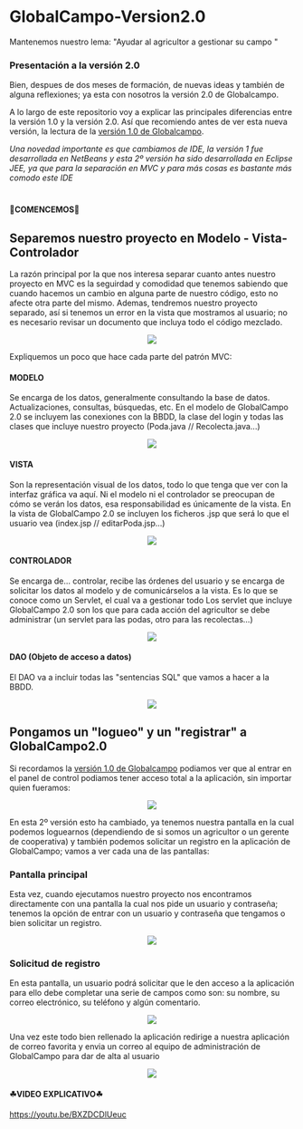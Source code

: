 # GlobalCampo-Version2.0
Mantenemos nuestro lema: "Ayudar al agricultor a gestionar su campo "

### Presentación a la versión 2.0

Bien, despues de dos meses de formación, de nuevas ideas y también de alguna reflexiones; ya esta con nosotros la versión 2.0 de Globalcampo.

A lo largo de este repositorio voy a explicar las principales diferencias entre la versión 1.0 y la versión 2.0. Así que recomiendo antes de ver esta nueva versión, la lectura de la [versión 1.0 de Globalcampo](https://github.com/ivanperezmolina/GlobalCampo-Version1.0).

<i>Una novedad importante es que cambiamos de IDE, la versión 1 fue desarrollada en NetBeans y esta 2º versión ha sido desarrollada en Eclipse JEE, ya que para la separación en MVC y para más cosas es bastante más comodo este IDE</i>

#

#### 🌲COMENCEMOS🌲


## Separemos nuestro proyecto en Modelo - Vista- Controlador

La razón principal por la que nos interesa separar cuanto antes nuestro proyecto en MVC es la seguirdad y comodidad que tenemos sabiendo que cuando hacemos un cambio en alguna parte de nuestro código, esto no afecte otra parte del mismo.
Ademas, tendremos nuestro proyecto separado, así si tenemos un error en la vista que mostramos al usuario; no es necesario revisar un documento que incluya todo el código mezclado.

<p align="center"> 

<img src="Fotos/diagrama.jpg">

</p>

Expliquemos un poco que hace cada parte del patrón MVC:

#### MODELO

Se encarga de los datos, generalmente consultando la base de datos. Actualizaciones, consultas, búsquedas, etc. 
En el modelo de GlobalCampo 2.0 se incluyem las conexiones con la BBDD, la clase del login y todas las clases que incluye nuestro proyecto (Poda.java // Recolecta.java...)

<p align="center"> 

<img src="Fotos/modelo.png">

</p>

#### VISTA

Son la representación visual de los datos, todo lo que tenga que ver con la interfaz gráfica va aquí. Ni el modelo ni el controlador se preocupan de cómo se verán los datos, esa responsabilidad es únicamente de la vista. 
En la vista de GlobalCampo 2.0 se incluyen los ficheros .jsp que será lo que el usuario vea (index.jsp // editarPoda.jsp...)

<p align="center"> 

<img src="Fotos/vista.png">

</p>

#### CONTROLADOR

Se encarga de... controlar, recibe las órdenes del usuario y se encarga de solicitar los datos al modelo y de comunicárselos a la vista.
Es lo que se conoce como un Servlet, el cual va a gestionar todo
Los servlet que incluye GlobalCampo 2.0 son los que para cada acción del agricultor se debe administrar (un servlet para las podas, otro para las recolectas...)

<p align="center"> 

<img src="Fotos/controlador.png">

</p>

#### DAO (Objeto de acceso a datos)

El DAO va a incluir todas las "sentencias SQL" que vamos a hacer a la BBDD. 

<p align="center"> 

<img src="Fotos/dao.png">

</p>


## Pongamos un "logueo" y un "registrar" a GlobalCampo2.0

Si recordamos la [versión 1.0 de Globalcampo](https://github.com/ivanperezmolina/GlobalCampo-Version1.0) podiamos ver que al entrar en el panel de control podiamos tener acceso total a la aplicación, sin importar quien fueramos:

<p align="center"> 

<img src="Fotos/panelviejo.png">

</p>

En esta 2º versión esto ha cambiado, ya tenemos nuestra pantalla en la cual podemos loguearnos (dependiendo de si somos un agricultor o un gerente de cooperativa) y también podemos solicitar un registro en la aplicación de GlobalCampo; vamos a ver cada una de las pantallas:

### Pantalla principal

Esta vez, cuando ejecutamos nuestro proyecto nos encontramos directamente con una pantalla la cual nos pide un usuario y contraseña; tenemos la opción de entrar con un usuario y contraseña que tengamos o bien solicitar un registro.

<p align="center"> 

<img src="Fotos/pantallainicio.png">

</p>

### Solicitud de registro

En esta pantalla, un usuario podrá solicitar que le den acceso a la aplicación para ello debe completar una serie de campos como son: su nombre, su correo electrónico, su teléfono y algún comentario. 

<p align="center"> 

<img src="Fotos/registro.png">

</p>

Una vez este todo bien rellenado la aplicación redirige a nuestra aplicación de correo favorita y envia un correo al equipo de administración de GlobalCampo para dar de alta al usuario


<p align="center"> 

<img src="Fotos/registro2.png">

</p>







#### ☘VIDEO EXPLICATIVO☘

https://youtu.be/BXZDCDlUeuc



